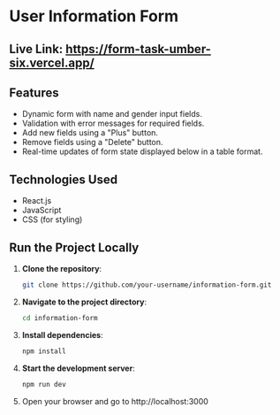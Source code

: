 # User Information Form

## Live Link: https://form-task-umber-six.vercel.app/

## Features

- Dynamic form with name and gender input fields.
- Validation with error messages for required fields.
- Add new fields using a "Plus" button.
- Remove fields using a "Delete" button.
- Real-time updates of form state displayed below in a table format.

## Technologies Used

- React.js
- JavaScript
- CSS (for styling)

## Run the Project Locally

1. **Clone the repository**:

   ```bash
   git clone https://github.com/your-username/information-form.git

   ```

2. **Navigate to the project directory**:

   ```bash
   cd information-form

   ```

3. **Install dependencies**:

   ```bash
   npm install

   ```

4. **Start the development server**:

   ```bash
   npm run dev

   ```

5. Open your browser and go to http://localhost:3000
